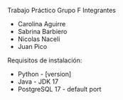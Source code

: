 Trabajo Práctico
Grupo F
Integrantes
+ Carolina Aguirre
+ Sabrina Barbiero
+ Nicolas Naceli
+ Juan Pico


Requisitos de instalación:
+ Python - [version]
+ Java - JDK 17
+ PostgreSQL 17 - default port 
